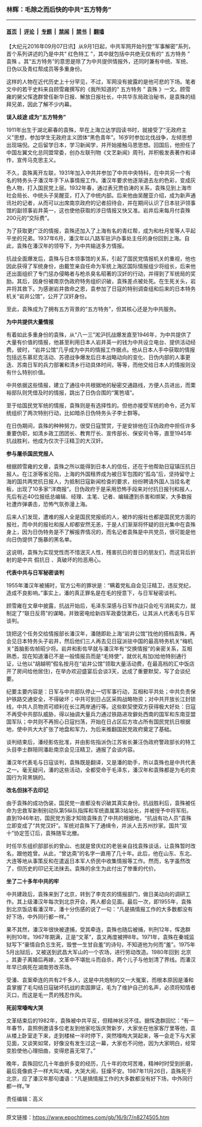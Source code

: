 ### 林辉：毛除之而后快的中共“五方特务”

---

#### [首页](../../../..?n8274505) &nbsp;|&nbsp; [评论](../../../../../epoch-comment?n8274505) &nbsp;|&nbsp; [专题](../../../../../epoch-special?n8274505) &nbsp;|&nbsp; [禁闻](../../../../../epoch-news?n8274505) &nbsp;|&nbsp; [禁书](../../../../../books?n8274505) &nbsp;|&nbsp; [翻墙](https://github.com/gfw-breaker/nogfw/blob/master/README.md?n8274505)


<div class="post_content" id="artbody" itemprop="articleBody">
 <!-- article content begin -->
 <p>
  【大纪元2016年09月07日讯】从9月1日起，中共军网开始刊登“军事解密”系列，首个系列讲述的乃是中共“
  <ok href="https://www.epochtimes.com/gb/tag/%E7%BA%A2%E8%89%B2%E7%89%B9%E5%B7%A5.html">
   红色特工
  </ok>
  ”，其中就包括中共绝无仅有的“
  <ok href="https://www.epochtimes.com/gb/tag/%E4%BA%94%E6%96%B9%E7%89%B9%E5%8A%A1.html">
   五方特务
  </ok>
  ”
  <ok href="https://www.epochtimes.com/gb/tag/%E8%A2%81%E6%AE%8A.html">
   袁殊
  </ok>
  。其“五方特务”的意思是除了为中共提供情报外，还同时兼有中统、军统、日伪以及青红帮成员等多重身份。
 </p>
 <p>
  这样的人物在近代历史上十分罕见，不过，军网没有披露的是他可悲的下场。笔者文中的若干史料来自顾雪雍撰写的《我所知道的“
  <ok href="https://www.epochtimes.com/gb/tag/%E4%BA%94%E6%96%B9%E7%89%B9%E5%8A%A1.html">
   五方特务
  </ok>
  ”
  <ok href="https://www.epochtimes.com/gb/tag/%E8%A2%81%E6%AE%8A.html">
   袁殊
  </ok>
  》一文。顾雪雍的舅父恽逸群曾任新华日报、解放日报社长，中共华东局政治秘书，是袁殊的结拜兄弟，因此了解不少内幕。
 </p>
 <p>
  <strong>
   误入歧途
  </strong>
  <strong>
  </strong>
  <strong>
   成为“五方特务”
  </strong>
 </p>
 <p>
  1911年出生于湖北蕲春的袁殊，早在上海立达学园读书时，就接受了“无政府主义”思想，参加学生无政府主义团体“黑色青年”。16岁时参加北伐战争，左倾思想出现端倪。之后留学日本，学习新闻学，并开始接触马恩思想。回国后，他担任了中国左翼文化总同盟常委，创办左联刊物《文艺新闻》周刊，并积极发表著作和译作，宣传马克思主义。
 </p>
 <p>
  不久，袁殊离开左联，1931年加入中共并参加了中共中央特科，在中共另一个有名的特务头子潘汉年手下从事情报工作。潘汉年要求他逐渐退去左的色彩，变成灰色人物，打入国民党上层。1932年春，通过表兄贾伯涛的关系，袁殊见到上海市社会局长、中统头子吴醒亚，打入了中统内部。后来他由吴醒亚介绍，成为新声通讯社的记者，从而可以出席南京政府的记者招待会，并在期间认识了日本驻沪领事馆的副领事岩井英一，这也使他获取的涉日情报又快又准。岩井后来每月付袁殊200元的“交际费”。
 </p>
 <p>
  为了获取更广泛的情报，袁殊还加入了上海有名的青红帮，成为和杜月笙等人平起平坐的兄弟。1937年6月，潘汉年以八路军驻沪办事处主任的身份回到上海。自此，袁殊在潘汉年的领导下，为中共输送多方情报。
 </p>
 <p>
  抗战全面爆发后，袁殊与日本领事馆的关系，引起了国民党情报机关的重视，他也因此获得了军统身份，由戴笠亲自任命为军统上海区国际情报组少将组长，后来他还出面组织了专门惩办侵略者与枪杀臭名昭著的汉奸的行动，并得到了军统局的奖励。其后，因身份被南京伪政府特务组织识破，袁殊差点被处死。在生死关头，岩井将其救下。为感谢岩井救命之恩，袁参加了日寇的特别调查组和后来的日本特务机关“岩井公馆”，公开了汉奸身份。
 </p>
 <p>
  至此，袁殊成为了拥有五方背景的“五方特务”，但其核心还是为中共服务。
 </p>
 <p>
  <strong>
   为中共提供大量情报
  </strong>
 </p>
 <p>
  有着如此多重身份的袁殊，从“八一三”淞沪抗战爆发直至1946年，为中共提供了大量有价值的情报，他甚至利用日本人岩井英一的钱为中共设立电台、提供活动经费。彼时，“岩井公馆”几乎成为中共的情报工作据点。他从日本人手中获取的情报包括远东慕尼克活动、苏德战争爆发后日本战略动向的变化、日伪内部的人事更迭、苏南日军的兵力部署和清乡行动具体时间，等等，而他交给日本人的情报则没有什么特别价值。
 </p>
 <p>
  中共依据这些情报，建立了通往中共根据地的秘密交通路线，方便人员进出，而栗裕部队则凭借及时的情报，跳出了日伪合围的“篱笆墙”。
 </p>
 <p>
  至于给国民党军统的情报，袁殊则是有选择性的。但他亦接受军统的命令，还为军统组织了两次特别行动，比如暗杀日伪特务头子李士群等。
 </p>
 <p>
  在日伪期间，袁殊的种种努力，很受日寇赞赏，于是安排他在汪伪政府中担任许多重要伪职，如清乡政工团团长、教育厅长、宣传部长、保安司令等，直至1945年抗战胜利，他成为仅次于汪精卫的大汉奸。
 </p>
 <p>
  <strong>
   参与屠杀国民党报人
  </strong>
 </p>
 <p>
  根据顾雪雍的文章，袁殊之所以能得到日本人的信任，还在于他帮助日寇镇压抗日报人。在江浙等省沦陷，上海的外国租界成为被日军包围的“孤岛”后，坚持留守上海的国共两党抗日报人，为抵制日寇新闻检查的要求，纷纷聘请外国人当挂名老板，出现了10多家“洋商报”。日伪政府于是采用恐怖手段来对付抗日报刊和报人，先后有近40位报纸总编辑、经理、主笔、记者、编辑遭到杀害和绑架，大多数报社遭炸弹袭击，恐怖气氛弥漫上海。
 </p>
 <p>
  后来人们发现，遭难的报人全是国民党报纸的人，被炸的报社也都是国民党方面的报社，而中共的报社和报人却都安然无恙，于是人们渐渐将怀疑的目光集中在袁殊身上，因为日伪特务是不了解报界情况的，而名记者袁殊是中共党员，很可能是他向日伪提供了施暴的黑名单。
 </p>
 <p>
  这说明，袁殊为实现党性而不惜泯灭人性，残害抗日的昔日的朋友们，而这背后折射的是中共
  <ok href="https://www.epochtimes.com/gb/tag/%E5%81%87%E6%8A%97%E6%97%A5.html">
   假抗日
  </ok>
  、真破坏的险恶用心。
 </p>
 <p>
  <strong>
   代表中共与日军秘密谈判
  </strong>
 </p>
 <p>
  1955年潘汉年被捕时，官方公布的罪状是：“瞒着党私自会见汪精卫，违反党纪，造成不良影响。”事实上，潘的真正罪名是在毛的授意下，与日军秘密谈判。
 </p>
 <p>
  顾雪雍在文章中披露，抗战开始后，毛泽东深感与日军作战只会吃亏消耗实力，就制定了“联日反蒋”的谋略，并致密电给新四军政委饶漱石，让其派人代表毛与日军谈判。
 </p>
 <p>
  饶把这个任务交给情报部长潘汉年，潘随即赴上海“岩井公馆”找他的搭档袁殊，再会见日本特务头子岩井，然后他们三人再去见日寇派驻中国的最高特务机关“梅机关”首脑影佐帧昭少将。岩井和影佐早就与潘汉年有“交换情报”的亲密关系，互相熟悉，现在知道潘已不是一般情报员而是“毛特使”，就优礼有加(给他特别通行证，让他以“胡越明”假名按月在“岩井公馆”领取大量活动费，在最高档的汇中饭店开了房间给他居住)，在举办欢迎盛宴后会谈3天，达成了重要默契，写了会谈纪要。
 </p>
 <p>
  纪要主要内容是：日军与中共部队停止一切军事行动，互相和平共处；中共负责保护铁路交通安全，不得破坏；中共可到日占区采购战略物资；对中共开放长江封锁线，中共人员物资可顺利在长江两岸通行等。这些默契使双方获得极大好处：日寇不再受中共部队威胁，得以抽调大量兵力通过铁路进攻僻处西南的国军和东南亚盟国军队；中共则不再担心日寇扫荡，开始在日占区后方攻占所有国民党抗日根据地，使中共大大扩张了地盘和军力，为后来推翻国民党政府奠定了基础。
 </p>
 <p>
  谈判结束后，潘经影佐批准，并由影佐指派伪江苏省长兼汪伪政府警政部长的特工头目李士群陪同潘赴南京会见汪精卫，通报了会谈内容。
 </p>
 <p>
  潘汉年代表毛与日寇谈判，袁殊既是翻译，又是潘的助手，所以袁殊也是中共代表之一。毫无疑问，潘的这些活动，全都受命于毛泽东，潘汉年和袁殊都是为毛的卖国行为背黑锅的。
 </p>
 <p>
  <strong>
   改名但抹不去印记
  </strong>
 </p>
 <p>
  由于袁殊的成功伪装，国民党一直都没有识破其真实身份。抗战胜利后，袁殊被任命为忠救军新制别动队第5纵队指挥和军统直属第3站站长，并被授予中将军衔。直到1946年初，国民党方面才知晓袁殊去了中共的根据地，“抗战有功人员”袁殊立即变成了“共党汉奸”。军统对袁殊下了通缉令，并派人去苏州抄家。国共“双十”协定签订后，袁殊随军北撤。
 </p>
 <p>
  时任华东组织部部长的曾山、也就是曾庆红的老爸亲自找袁殊谈话，让袁殊暂时改名，跟他姓曾。从此，“曾达斋”的名字一直用了几十年。此后，他在山东、东北、大连等地从事策反和在遣返日本军人侨民中收集情报等工作。然而，名字虽然改了，但历史的印记无法抹去。袁殊的余生为此付出了惨重的代价。
 </p>
 <p>
  <strong>
   坐了二十多年中共的牢
  </strong>
 </p>
 <p>
  中共建政后，袁殊来到了北京，转到了李克农的情报部门，做日美动向的调研工作。其上级潘汉年每次到北京开会，两人都会见面。最后一次，即1955年，袁殊到北京饭店看潘汉年，潘十分伤感的说了一句：“凡是搞情报工作的大多数都没有好下场，中外同行都一样。”
 </p>
 <p>
  果不其然，潘汉年很快被逮捕，受其牵连，袁殊也随后被捕，判刑12年，恽逸群判刑10年。1967年期满，正是“文革”，袁又再度被押8年。1971年，袁殊在秦城监狱写下“豪情自负忘生死，毁誉一生甘自羞”的诗句，不知道他为何而“羞”。1975年5月出狱后，又被送到武昌大军山的一个农场，进行劳动改造。1980年回到
  <ok href="https://zh.wikipedia.org/wiki/%E5%8C%97%E4%BA%AC">
   北京
  </ok>
  。其妻子离婚后再嫁，文革中不堪批斗而自杀，两个儿子与他划清了界线。而潘汉年早已病死在湖南劳改茶场。
 </p>
 <p>
  受潘、袁案牵连的共有2千多人，这是中共炮制的又一大冤案，而根本原因是潘和袁掌握了毛勾结日寇破坏抗战的卖国罪证，毛为了维护自己的名声，必须将知情者灭口，而这是毛一贯的残忍作风。
 </p>
 <p>
  <strong>
   死前常嚎啕大哭
  </strong>
 </p>
 <p>
  文革结束后的1982年，袁殊被中共平反，但精神状况不佳。据恽逸群回忆：“有一年春节，袁照例邀请多位老友到他家吃饭庆贺新岁，大家坐在他家客厅里等他，袁从楼上卧室走下来，走到楼梯一半时停下，突然嚎啕大哭起来，等一会走下与大家见面，又谈笑如常，好像没有发生过这一幕，大家也不问他，因为大家明白，经常变脸使他心理扭曲，变得悲喜无常了。”
 </p>
 <p>
  晚年，袁殊回忆几十年曲折多变的经历，几十年的坎坷苦难，精神时时受到折磨，最后竟像疯子一样大叫大喊，大哭大闹，狂燥不安。1987年11月26日，袁殊死于北京，应了潘汉年那句谶语：“凡是搞情报工作的大多数都没有好下场，中外同行都一样。”#
 </p>
 <p>
  责任编辑：高义
 </p>
 <!-- article content end -->
 <div id="below_article_ad">
 </div>
</div>


---

原文链接：https://www.epochtimes.com/gb/16/9/7/n8274505.htm